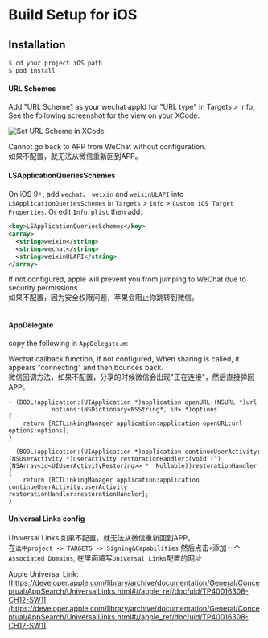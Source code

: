 # Build Setup for iOS

## Installation

```sh
$ cd your project iOS path
$ pod install
```

#### URL Schemes
Add "URL Scheme" as your wechat appId for "URL type" in Targets > info, See 
the following screenshot for the view on your XCode:

![Set URL Scheme in XCode](https://i.loli.net/2019/08/31/yUD2F5MrPKjngo3.jpg)

Cannot go back to APP from WeChat without configuration.  
如果不配置，就无法从微信重新回到APP。    


#### LSApplicationQueriesSchemes
On iOS 9+, add `wechat`、 `weixin` and `weixinULAPI` into `LSApplicationQueriesSchemes` in 
`Targets` > `info` > `Custom iOS Target Properties`. Or edit `Info.plist` 
then add:

```xml
<key>LSApplicationQueriesSchemes</key>
<array>
  <string>weixin</string>
  <string>wechat</string>
  <string>weixinULAPI</string>
</array>
```
If not configured, apple will prevent you from jumping to WeChat due to security permissions.  
如果不配置，因为安全权限问题，苹果会阻止你跳转到微信。  
</br>

#### AppDelegate
copy the following in `AppDelegate.m`:  

Wechat callback function, If not configured, When sharing is called, it appears "connecting" and then bounces back.  
微信回调方法，如果不配置，分享的时候微信会出现"正在连接"，然后直接弹回APP。

```objc
- (BOOL)application:(UIApplication *)application openURL:(NSURL *)url
            options:(NSDictionary<NSString*, id> *)options
{
    return [RCTLinkingManager application:application openURL:url options:options];
}

- (BOOL)application:(UIApplication *)application continueUserActivity:(NSUserActivity *)userActivity restorationHandler:(void (^)(NSArray<id<UIUserActivityRestoring>> * _Nullable))restorationHandler {
    return [RCTLinkingManager application:application continueUserActivity:userActivity restorationHandler:restorationHandler];
}
```

#### Universal Links config
Universal Links 如果不配置，就无法从微信重新回到APP。<br>
在`选中project -> TARGETS -> Signing&Capabilities` 然后点击`+`添加一个`Associated Domains`, 在里面填写`Universal Links`配置的网址<br>

Apple Universal Link: [https://developer.apple.com/library/archive/documentation/General/Conceptual/AppSearch/UniversalLinks.html#//apple_ref/doc/uid/TP40016308-CH12-SW1](https://developer.apple.com/library/archive/documentation/General/Conceptual/AppSearch/UniversalLinks.html#//apple_ref/doc/uid/TP40016308-CH12-SW1)